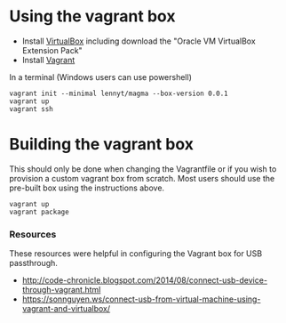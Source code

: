 # Using the vagrant box
* Install [VirtualBox](https://www.virtualbox.org/wiki/Downloads) including download the "Oracle VM VirtualBox Extension Pack"
* Install [Vagrant](https://www.vagrantup.com/downloads.html)

In a terminal (Windows users can use powershell)
```
vagrant init --minimal lennyt/magma --box-version 0.0.1
vagrant up
vagrant ssh
```

# Building the vagrant box
This should only be done when changing the Vagrantfile or if you wish to provision a custom vagrant box from scratch. Most users should use the pre-built box using the instructions above.
```
vagrant up
vagrant package
```

### Resources
These resources were helpful in configuring the Vagrant box for USB passthrough.
* http://code-chronicle.blogspot.com/2014/08/connect-usb-device-through-vagrant.html
* https://sonnguyen.ws/connect-usb-from-virtual-machine-using-vagrant-and-virtualbox/
